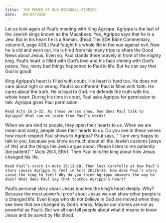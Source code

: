```yaml
---
title:  THE POWER OF OUR PERSONAL STORIES
date:   09/07/2020
---
```


Let us look again at Paul’s meeting with King Agrippa. Agrippa is the last of the Jewish kings known as the Macabees. Yes, Agrippa says that he is a Jew. But in his heart he is a Roman. (Read The SDA Bible Commentary, volume 6, page 436.) Paul fought his whole life in the war against evil. Now he is old and worn out. He is tired from his many trips to share the Good News about Jesus. Even so, Paul stands there bravely in front of the mighty king. Paul’s heart is filled with God’s love and his face shining with God’s peace. Yes, many bad things happened to Paul in life. But he can say that God is good!

King Agrippa’s heart is filled with doubt. His heart is hard too. He does not care about right or wrong. Paul is so different! Paul is filled with faith. He cares about the truth. He is loyal to God. He defends the truth with his whole heart. During his time in court, Paul asks Agrippa for permission to talk. Agrippa gives Paul permission.

`Read Acts 26:1–32. As these verses show, how does Paul talk to Agrippa? What can we learn from Paul’s words?`

When we are kind to people, they open their hearts to us. When we are mean and nasty, people close their hearts to us. Do you see in these verses how much respect Paul shows to Agrippa? Paul says, “ ‘I am very happy to talk to you, because you know so much about all the Jewish customs [ways of life] and the things the Jews argue about. Please listen to me patiently [be patient]’ ” (Acts 26:3, ERV). Then Paul tells the king about how Jesus changed his life.

`Read Paul’s story in Acts 26:12–18. Then look carefully at how Paul’s story causes Agrippa to feel in Acts 26:26–28. How does Paul’s story cause the king to feel? Why do you think Agrippa answers the way he does? What does Paul say that touches Agrippa’s heart?`

Paul’s personal story about Jesus touches the king’s heart deeply. Why? Because the most powerful proof about Jesus we can show other people is a changed life. Even kings who do not believe in God are moved when they see lives that are changed by God’s mercy. Maybe our stories are not as powerful as Paul’s. But we all can tell people about what it means to know Jesus and be saved by His blood.
